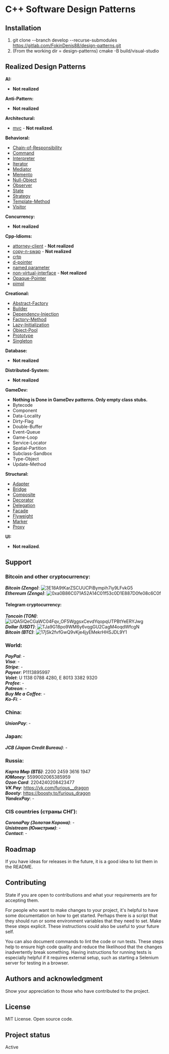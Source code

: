 # C++ Software Design Patterns


## Installation
1) git clone --branch develop --recurse-submodules https://gitlab.com/FokinDenis88/design-patterns.git
2) (From the working dir = design-patterns)  cmake -B build/visual-studio
 

## Realized Design Patterns
**AI:**
* **Not realized**

**Anti-Pattern:**
* **Not realized**

**Architectural:**
* [mvc](/include/architectural/mvc.hpp) - **Not realized**.

**Behavioral:**
* [Chain-of-Responsibility](/include/behavioral/chain-of-responsibility.hpp)
* [Command](/include/behavioral/command.hpp)
* [Interpreter](/include/behavioral/interpreter.hpp)
* [Iterator](/include/behavioral/iterator.hpp)
* [Mediator](/include/behavioral/mediator.hpp)
* [Memento](/include/behavioral/memento.hpp)
* [Null-Object](/include/behavioral/null-object.hpp)
* [Observer](/include/behavioral/observer.hpp)
* [State](/include/behavioral/state.hpp)
* [Strategy](/include/behavioral/strategy.hpp)
* [Template-Method](/include/behavioral/template-method.hpp)
* [Visitor](/include/behavioral/visitor.hpp)

**Concurrency:**
* **Not realized**

**Cpp-Idioms:**
* [attorney-client](/include/cpp-idiom/attorney-client.hpp) - **Not realized**
* [copy-n-swap](/include/cpp-idiom/copy-n-swap.hpp) - **Not realized**
* [crtp](/include/cpp-idiom/crtp.hpp)
* [d-pointer](/include/cpp-idiom/d-pointer.hpp)
* [named parameter](/include/cpp-idiom/named-parameter.hpp)
* [non-virtual-interface](/include/cpp-idiom/non-virtual-interface.hpp) - **Not realized**
* [Opaque-Pointer](/include/cpp-idiom/opaque-pointer.hpp)
* [pimpl](/include/cpp-idiom/pimpl.hpp)



**Creational:**
* [Abstract-Factory](/include/creational/abstract-factory.hpp)
* [Builder](/include/creational/builder.hpp)
* [Dependency-Injection](/include/creational/dependency-injection.hpp)
* [Factory-Method](/include/creational/factory-method.hpp)
* [Lazy-Initialization](/include/creational/lazy-initialization.hpp)
* [Object-Pool](/include/creational/object-pool.hpp)
* [Prototype](/include/creational/prototype.hpp)
* [Singleton](/include/creational/singleton.hpp)

**Database:**
* **Not realized**

**Distributed-System:**
* **Not realized**

**GameDev:**
* **Nothing is Done in GameDev patterns. Only empty class stubs.**
* Bytecode
* Component
* Data-Locality
* Dirty-Flag
* Double-Buffer
* Event-Queue
* Game-Loop
* Service-Locator
* Spatial-Partition
* Subclass-Sandbox
* Type-Object
* Update-Method

**Structural:**
* [Adapter](/include/structural/adapter.hpp)
* [Bridge](/include/structural/bridge.hpp)
* [Composite](/include/structural/composite.hpp)
* [Decorator](/include/structural/decorator.hpp)
* [Delegation](/include/structural/delegation.hpp)
* [Facade](/include/structural/facade.hpp)
* [Flyweight](/include/structural/flyweight.hpp)
* [Marker](/include/structural/marker.hpp)
* [Proxy](/include/structural/proxy.hpp)

**UI:**
* **Not realized**.




## Support

### Bitcoin and other cryptocurrency:  
***Bitcoin (Zengo)***:    ![3E18A9tKarZSCUUCPiBympih7iy9LFvkG5](https://drive.google.com/uc?export=view&id=1uTy4uox6hqAAaaM5XA413UE6AYdMAkD2)  
***Ethereum (Zengo)***:   ![0xa0B86C071A52A14C01f53c0D1E887D0fe08c6C0f](https://drive.google.com/uc?export=view&id=17nkAaZP5nH3STFlSjwWdSx4-KjM4aaJd)  
#### Telegram cryptocurrency:  
***Toncoin (TON)***:     ![UQA5lQeCGaWC04Fqv_OF5WggsxCevdYqopqUTPBtYeERYJwg](https://drive.google.com/uc?export=view&id=1A12KEmxyDmfba3aTRILMEk1vwLoICyUH)  
***Dollar (USDT)***:     ![TJa9G18po9WM6y6vqgGU2CagM4oqdWfcgN](https://drive.google.com/uc?export=view&id=1ctJvfwq_hkXLFMxY_JCHpvSDsG3Px-_V)  
***Bitcoin (BTC)***:     ![17jSk2fvfGwQ9vKje4jyEMekrHHSJDL9Y1](https://drive.google.com/uc?export=view&id=1Z2hMVApFkxHYQx7JnePpzDcrS0FdUBf2)  

### World:  
***PayPal***:              -  
***Visa***:                -  
***Stripe***:              -  
***Payeer***:         P1113895997  
***Volet***:       U 1138 0788 4280, E 8013 3382 9320  
***Profee***:              -  
***Patreon***:             -  
***Buy Me a Coffee***:     -  
***Ko-Fi***:               -  

### China:  
***UnionPay***:   -

### Japan:  
***JCB (Japan Credit Bureau)***:   -

### Russia:  
***Карта Мир (ВТБ)***:  2200 2459 3616 1947  
***ЮMoney***:           5599002065385959  
***Ozon Card***:        2204240208423477  
***VK Pay***:           https://vk.com/furious__dragon  
***Boosty***:           https://boosty.to/furious_dragon  
***YandexPay***:                -

### CIS countries (страны СНГ):  
***CoronaPay (Золотая Корона)***:	-  
***Unistream (Юнистрим)***:			-  
***Contact***:						-  




## Roadmap
If you have ideas for releases in the future, it is a good idea to list them in the README.

## Contributing
State if you are open to contributions and what your requirements are for accepting them.

For people who want to make changes to your project, it's helpful to have some documentation on how to get started. Perhaps there is a script that they should run or some environment variables that they need to set. Make these steps explicit. These instructions could also be useful to your future self.

You can also document commands to lint the code or run tests. These steps help to ensure high code quality and reduce the likelihood that the changes inadvertently break something. Having instructions for running tests is especially helpful if it requires external setup, such as starting a Selenium server for testing in a browser.

## Authors and acknowledgment
Show your appreciation to those who have contributed to the project.

## License
MIT License. Open source code.

## Project status
Active